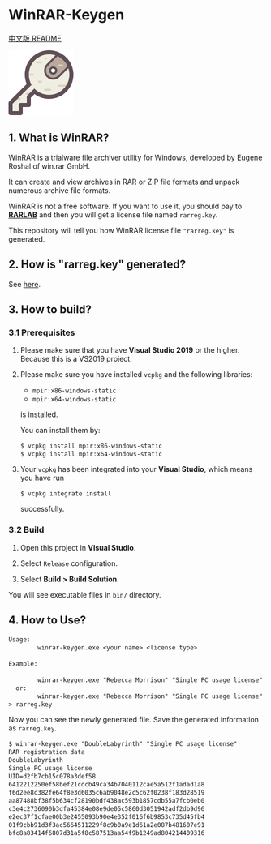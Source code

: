 # WinRAR-Keygen

[中文版 README](README.zh-CN.md)

<img src="icon1.png" alt="icon1" style="zoom:50%;" />

## 1. What is WinRAR?

WinRAR is a trialware file archiver utility for Windows, developed by Eugene Roshal of win.rar GmbH. 

It can create and view archives in RAR or ZIP file formats and unpack numerous archive file formats. 

WinRAR is not a free software. If you want to use it, you should pay to [__RARLAB__](https://rarlab.com/) and then you will get a license file named `rarreg.key`. 

This repository will tell you how WinRAR license file `"rarreg.key"` is generated. 

## 2. How is "rarreg.key" generated?

See [here](README.HOW_DOES_IT_WORK.md).

## 3. How to build?

### 3.1 Prerequisites

1. Please make sure that you have __Visual Studio 2019__ or the higher. Because this is a VS2019 project.

2. Please make sure you have installed `vcpkg` and the following libraries: 

   * `mpir:x86-windows-static`
   * `mpir:x64-windows-static`

   is installed.

   You can install them by:

   ```console
   $ vcpkg install mpir:x86-windows-static
   $ vcpkg install mpir:x64-windows-static
   ```

3. Your `vcpkg` has been integrated into your __Visual Studio__, which means you have run 

   ```console
   $ vcpkg integrate install
   ```
   
   successfully.

### 3.2 Build

1. Open this project in __Visual Studio__.

2. Select `Release` configuration.

3. Select __Build > Build Solution__.

You will see executable files in `bin/` directory. 

## 4. How to Use?

```
Usage:
        winrar-keygen.exe <your name> <license type>

Example:

        winrar-keygen.exe "Rebecca Morrison" "Single PC usage license"
  or:
        winrar-keygen.exe "Rebecca Morrison" "Single PC usage license" > rarreg.key
```

Now you can see the newly generated file. Save the generated information as `rarreg.key`.

```console
$ winrar-keygen.exe "DoubleLabyrinth" "Single PC usage license"
RAR registration data
DoubleLabyrinth
Single PC usage license
UID=d2fb7cb15c078a3def58
6412212250ef58bef21cdcb49ca34b7040112cae5a512f1adad1a8
f6d2ee8c382fe64f8e3d6035c6ab9048e2c5c62f0238f183d28519
aa87488bf38f5b634cf28190bdf438ac593b1857cdb55a7fcb0eb0
c3e4c2736090b3dfa45384e08e9de05c5860d3051942adf2db9d96
e2ec37f1cfae00b3e2455093b90e4e352f016f6b9853c735d45fb4
01f9cbb91d3f3ac5664511229f8c9b0a9e1d61a2e087b481607e91
bfc8a83414f6807d31a5f8c587513aa54f9b1249ad804214409316
```
